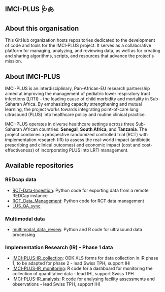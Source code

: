 ## IMCI-PLUS 🩺🫁

<!--

**Here are some ideas to get you started:**

🙋‍♀️ A short introduction - what is your organization all about?
🌈 Contribution guidelines - how can the community get involved?
👩‍💻 Useful resources - where can the community find your docs? Is there anything else the community should know?
🍿 Fun facts - what does your team eat for breakfast?
🧙 Remember, you can do mighty things with the power of [Markdown](https://docs.github.com/github/writing-on-github/getting-started-with-writing-and-formatting-on-github/basic-writing-and-formatting-syntax)
-->

## About this organisation  
This GitHub organization hosts repositories dedicated to the development of code and tools for the IMCI-PLUS project. It serves as a collaborative platform for managing, analyzing, and reviewing data, as well as for creating and sharing algorithms, scripts, and resources that advance the project's mission.

## About IMCI-PLUS  
IMCI-PLUS is an interdisciplinary, Pan-African-EU research partnership aimed at improving the management of pediatric lower respiratory tract infections (LRTI) – the leading cause of child morbidity and mortality in Sub-Saharan Africa. By emphasizing capacity strengthening and mutual learning, the project works towards integrating point-of-care lung ultrasound (PLUS) into healthcare policy and routine clinical practice.

IMCI-PLUS operates in diverse healthcare settings across three Sub-Saharan African countries: **Senegal**, **South Africa**, and **Tanzania**. The project combines a prospective randomized controlled trial (RCT) with implementation research (IR) to assess the real-world impact (antibiotic prescribing and clinical outcomes) and economic impact (cost and cost-effectiveness) of incorporating PLUS into LRTI management.

## Available repositories

### REDcap data

- [RCT-Data-Ingestion](https://github.com/IMCI-PLUS/RCT-Data-Ingestion): Python code for exporting data from a remote REDCap instance
- [RCT_Data_Management](https://github.com/IMCI-PLUS/RCT_Data_Management): Python code for RCT data management
- [LUS_QA_sync](https://github.com/IMCI-PLUS/LUS_QA_sync)

### Multimodal data

- [multimodal_data_review](https://github.com/IMCI-PLUS/multimodal_data_review): Python and R code for ultrasound data processing

### Implementation Research (IR) - Phase 1 data

- [IMCI-PLUS-IR_collection](https://github.com/IMCI-PLUS/IR_collection): ODK XLS forms for data collection in IR phase 1, to be adapted for phase 2 - lead Swiss TPH, support IHI
- [IMCI-PLUS-IR_monitoring](https://github.com/IMCI-PLUS/IR_Monitoring): R code for a dashboard for monitoring the collection of quantitative data - lead IHI, support Swiss TPH
- [IMCI-PLUS-IR_analysis](https://github.com/IMCI-PLUS/IR_analysis): R code for analysing facility assessments and observations - lead Swiss TPH, support IHI
